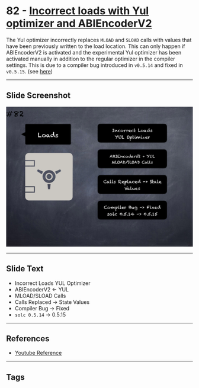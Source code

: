 # 82 - [Incorrect loads with Yul optimizer and ABIEncoderV2](Incorrect%20loads%20with%20Yul%20optimizer%20and%20ABIEncoderV2.md)
The Yul optimizer incorrectly replaces `MLOAD` and `SLOAD` calls with values that have been previously written to the load location. This can only happen if ABIEncoderV2 is activated and the experimental Yul optimizer has been activated manually in addition to the regular optimizer in the compiler settings. This is due to a compiler bug introduced in `v0.5.14` and fixed in `v0.5.15`. (see [here](https://docs.soliditylang.org/en/v0.8.9/bugs.html))

___
## Slide Screenshot
![082.png](../../images/pitfalls_and_best_practices101/082.png)
___
## Slide Text
- Incorrect Loads YUL Optimizer
- ABIEncoderV2 <- YUL
- MLOAD/SLOAD Calls
- Calls Replaced -> State Values
- Compiler Bug -> Fixed
- `solc 0.5.14` -> 0.5.15
___
## References
- [Youtube Reference](https://youtu.be/vyWLO5Dlg50?t=24)
___
## Tags